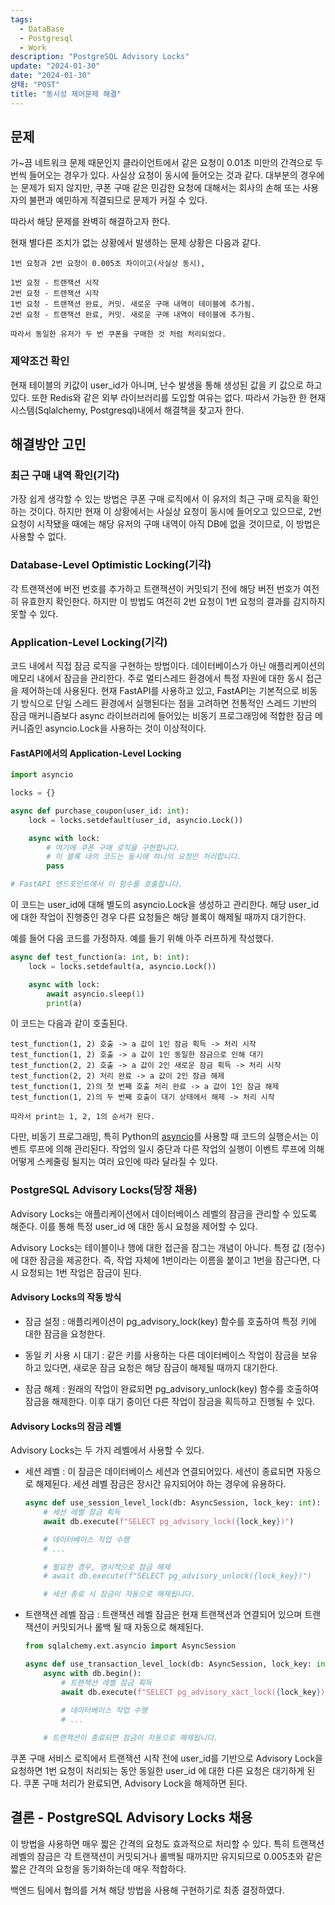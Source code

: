 ```yaml
---
tags:
  - DataBase
  - Postgresql
  - Work
description: "PostgreSQL Advisory Locks"
update: "2024-01-30"
date: "2024-01-30"
상태: "POST"
title: "동시성 제어문제 해결"
---
```

## 문제

가~끔 네트워크 문제 때문인지 클라이언트에서 같은 요청이 0.01초 미만의 간격으로 두 번씩 들어오는 경우가 있다. 사실상 요청이 동시에 들어오는 것과 같다. 대부분의 경우에는 문제가 되지 않지만, 쿠폰 구매 같은 민감한 요청에 대해서는 회사의 손해 또는 사용자의 불편과 예민하게 직결되므로 문제가 커질 수 있다. 

따라서 해당 문제를 완벽히 해결하고자 한다. 

현재 별다른 조치가 없는 상황에서 발생하는 문제 상황은 다음과 같다. 

```plain text
1번 요청과 2번 요청이 0.005초 차이이고(사실상 동시),

1번 요청 - 트랜잭션 시작
2번 요청 - 트랜잭션 시작
1번 요청 - 트랜잭션 완료, 커밋. 새로운 구매 내역이 테이블에 추가됨.
2번 요청 - 트랜잭션 완료, 커밋. 새로운 구매 내역이 테이블에 추가됨. 

따라서 동일한 유저가 두 번 쿠폰을 구매한 것 처럼 처리되었다. 
```

### 제약조건 확인

현재 테이블의 키값이 user_id가 아니며, 난수 발생을 통해 생성된 값을 키 값으로 하고 있다. 또한 Redis와 같은 외부 라이브러리를 도입할 여유는 없다. 따라서 가능한 한 현재 시스템(Sqlalchemy, Postgresql)내에서 해결책을 찾고자 한다. 

## 해결방안 고민

### 최근 구매 내역 확인(기각)

가장 쉽게 생각할 수 있는 방법은 쿠폰 구매 로직에서 이 유저의 최근 구매 로직을 확인하는 것이다. 하지만 현재 이 상황에서는 사실상 요청이 동시에 들어오고 있으므로, 2번 요청이 시작됐을 때에는 해당 유저의 구매 내역이 아직 DB에 없을 것이므로, 이 방법은 사용할 수 없다. 

### Database-Level Optimistic Locking(기각)

각 트랜잭션에 버전 번호를 추가하고 트랜잭션이 커밋되기 전에 해당 버전 번호가 여전히 유효한지 확인한다. 하지만 이 방법도 여전히 2번 요청이 1번 요청의 결과를 감지하지 못할 수 있다. 

### Application-Level Locking(기각)

코드 내에서 직접 잠금 로직을 구현하는 방법이다. 데이터베이스가 아닌 애플리케이션의 메모리 내에서 잠금을 관리한다. 주로 멀티스레드 환경에서 특정 자원에 대한 동시 접근을 제어하는데 사용된다. 현재 FastAPI를 사용하고 있고, FastAPI는 기본적으로 비동기 방식으로 단일 스레드 환경에서 실행된다는 점을 고려하면 전통적인 스레드 기반의 잠금 매커니즘보다 async 라이브러리에 들어있는 비동기 프로그래밍에 적합한 잠금 메커니즘인 asyncio.Lock을 사용하는 것이 이상적이다.

#### FastAPI에서의 Application-Level Locking

```python
import asyncio

locks = {}

async def purchase_coupon(user_id: int):
    lock = locks.setdefault(user_id, asyncio.Lock())

    async with lock:
        # 여기에 쿠폰 구매 로직을 구현합니다.
        # 이 블록 내의 코드는 동시에 하나의 요청만 처리합니다.
        pass

# FastAPI 엔드포인트에서 이 함수를 호출합니다.
```

이 코드는 user_id에 대해 별도의 asyncio.Lock을 생성하고 관리한다. 해당 user_id에 대한 작업이 진행중인 경우 다른 요청들은 해당 블록이 해제될 때까지 대기한다. 

예를 들어 다음 코드를 가정하자. 예를 들기 위해 아주 러프하게 작성했다. 

```python
async def test_function(a: int, b: int):
    lock = locks.setdefault(a, asyncio.Lock())

    async with lock:
        await asyncio.sleep(1)
        print(a)
```

이 코드는 다음과 같이 호출된다. 

```plain text
test_function(1, 2) 호출 -> a 값이 1인 잠금 획득 -> 처리 시작
test_function(1, 2) 호출 -> a 값이 1인 동일한 잠금으로 인해 대기
test_function(2, 2) 호출 -> a 값이 2인 새로운 잠금 획득 -> 처리 시작
test_function(2, 2) 처리 완료 -> a 값이 2인 잠금 해제
test_function(1, 2)의 첫 번째 호출 처리 완료 -> a 값이 1인 잠금 해제
test_function(1, 2)의 두 번째 호출이 대기 상태에서 해제 -> 처리 시작

따라서 print는 1, 2, 1의 순서가 된다. 
```

다만, 비동기 프로그래밍, 특히 Python의 [asyncio](https://sharknia.github.io/FastAPI와-asyncio)를 사용할 때 코드의 실행순서는 이벤트 루프에 의해 관리된다. 작업의 일시 중단과 다른 작업의 실행이 이벤트 루프에 의해 어떻게 스케줄링 될지는 여러 요인에 따라 달라질 수 있다. 

### PostgreSQL Advisory Locks(당장 채용)

Advisory Locks는 애플리케이션에서 데이터베이스 레벨의 잠금을 관리할 수 있도록 해준다. 이를 통해 특정 user_id 에 대한 동시 요청을 제어할 수 있다. 

Advisory Locks는 테이블이나 행에 대한 접근을 잠그는 개념이 아니다. 특정 값 (정수)에 대한 잠금을 제공한다. 즉, 작업 자체에 1번이라는 이름을 붙이고 1번을 잠근다면, 다시 요청되는 1번 작업은 잠금이 된다. 

#### Advisory Locks의 작동 방식

- 잠금 설정 : 애플리케이션이 pg_advisory_lock(key) 함수를 호출하여 특정 키에 대한 잠금을 요청한다.

- 동일 키 사용 시 대기 : 같은 키를 사용하는 다른 데이터베이스 작업이 잠금을 보유하고 있다면, 새로운 잠금 요청은 해당 잠금이 해제될 때까지 대기한다. 

- 잠금 해제 : 원래의 작업이 완료되면 pg_advisory_unlock(key) 함수를 호출하여 잠금을 해제한다. 이후 대기 중이던 다른 작업이 잠금을 획득하고 진행될 수 있다. 

#### Advisory Locks의 잠금 레벨

Advisory Locks는 두 가지 레벨에서 사용할 수 있다. 

- 세션 레벨 : 이 잠금은 데이터베이스 세션과 연결되어있다. 세션이 종료되면 자동으로 해제된다. 세션 레벨 잠금은 장시간 유지되어야 하는 경우에 유용하다. 

    ```python
    async def use_session_level_lock(db: AsyncSession, lock_key: int):
        # 세션 레벨 잠금 획득
        await db.execute(f"SELECT pg_advisory_lock({lock_key})")
    
        # 데이터베이스 작업 수행
        # ...
    
        # 필요한 경우, 명시적으로 잠금 해제
        # await db.execute(f"SELECT pg_advisory_unlock({lock_key})")
    
        # 세션 종료 시 잠금이 자동으로 해제됩니다.
    ```

- 트랜잭션 레벨 잠금 : 트랜잭션 레벨 잠금은 현재 트랜잭션과 연결되어 있으며 트랜잭션이 커밋되거나 롤백 될 때 자동으로 해제된다. 

    ```python
    from sqlalchemy.ext.asyncio import AsyncSession
    
    async def use_transaction_level_lock(db: AsyncSession, lock_key: int):
        async with db.begin():
            # 트랜잭션 레벨 잠금 획득
            await db.execute(f"SELECT pg_advisory_xact_lock({lock_key})")
            
            # 데이터베이스 작업 수행
            # ...
    
        # 트랜잭션이 종료되면 잠금이 자동으로 해제됩니다.
    ```

쿠폰 구매 서비스 로직에서 트랜잭션 시작 전에  user_id를 기반으로 Advisory Lock을 요청하면 1번 요청이 처리되는 동안 동일한 user_id 에 대한 다른 요청은 대기하게 된다. 쿠폰 구매 처리가 완료되면, Advisory Lock을 해제하면 된다. 

## 결론 - PostgreSQL Advisory Locks 채용

이 방법을 사용하면 매우 짧은 간격의 요청도 효과적으로 처리할 수 있다. 특히 트랜잭션 레벨의 잠금은 각 트랜잭션이 커밋되거나 롤백될 때까지만 유지되므로 0.005초와 같은 짧은 간격의 요청을 동기화하는데 매우 적합하다. 

백엔드 팀에서 협의를 거쳐 해당 방법을 사용해 구현하기로 최종 결정하였다. 

